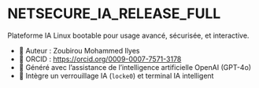 # NETSECURE_IA_RELEASE_FULL

Plateforme IA Linux bootable pour usage avancé, sécurisée, et interactive.

- 👤 Auteur : Zoubirou Mohammed Ilyes  
- 🔗 ORCID : https://orcid.org/0009-0007-7571-3178  
- 🧠 Généré avec l’assistance de l’intelligence artificielle OpenAI (GPT-4o)  
- 🔐 Intègre un verrouillage IA (`locke0`) et terminal IA intelligent
